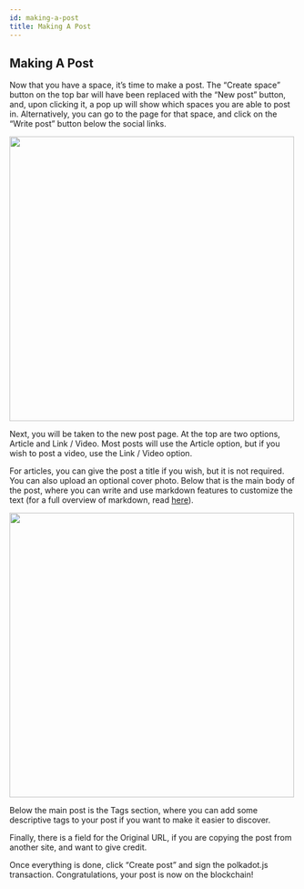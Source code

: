 ```yaml
---
id: making-a-post
title: Making A Post
---
```

## Making A Post
Now that you have a space, it’s time to make a post. The “Create space” button on the top bar will have been replaced with the “New post” button, 
and, upon clicking it, a pop up will show which spaces you are able to post in. 
Alternatively, you can go to the page for that space, and click on the “Write post” button below the social links.

<img src="/img/getting-started-11.png" width="500" />

Next, you will be taken to the new post page. At the top are two options, Article and Link / Video. 
Most posts will use the Article option, but if you wish to post a video, use the Link / Video option.

For articles, you can give the post a title if you wish, but it is not required. You can also upload an optional cover photo. 
Below that is the main body of the post, where you can write and use markdown features to customize the text 
(for a full overview of markdown, read [here](https://www.markdownguide.org/)).

<img src="/img/getting-started-12.png" width="500" />

Below the main post is the Tags section, where you can add some descriptive tags to your post if you want to make it easier to discover.

Finally, there is a field for the Original URL, if you are copying the post from another site, and want to give credit.

Once everything is done, click “Create post” and sign the polkadot.js transaction. Congratulations, your post is now on the blockchain!
